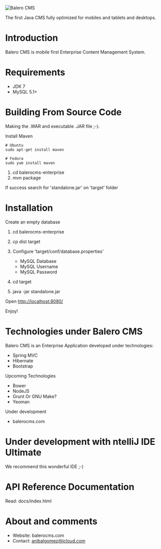 ![Balero CMS](http://demo.balerocms.com/site/apps/admin/panel/images/logo.png)


The first Java CMS fully optimized for mobiles and tablets and desktops.

Introduction
=============

Balero CMS is mobile first Enterprise Content Management System.

Requirements
============

* JDK 7
* MySQL 5.1+

Building From Source Code
========================

Making the .WAR and executable .JAR file ;-).

Install Maven

    # Ubuntu
    sudo apt-get install maven
    
    # Fedora
    sudo yum install maven

1. cd balerocms-enterprise
2. mvn package

If success search for 'standalone.jar' on 'target' folder

Installation
============

Create an empty database

1. cd balerocms-enterprise
2. cp dist target
3. Configure 'target/conf/database.properties'

    * MySQL Database
    * MySQL Username
    * MySQL Password
    
4. cd target
5. java -jar standalone.jar

Open [http://localhost:8080/](http://localhost:8080/)

Enjoy!

Technologies under Balero CMS
=============================

Balero CMS is an Enterprise Application developed
under technologies:

* Spring MVC
* Hibernate
* Bootstrap

Upcoming Technologies

* Bower
* NodeJS
* Grunt Or GNU Make?
* Yeoman

Under development

* balerocms.com

Under development with ntelliJ IDE Ultimate
===========================================

We recommend this wonderful IDE ;-)

API Reference Documentation
===========================

Read: docs/index.html

About and comments
==================

* Website: balerocms.com
* Contact: anibalgomez@icloud.com


